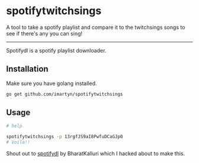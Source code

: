  # spotifytwitchsings
 
 A tool to take a spotify playlist and compare it to the twitchsings songs to see if there's any you can sing!

----

Spotifydl is a spotify playlist downloader.

## Installation
Make sure you have golang installed.
```bash
go get github.com/imartyn/spotifytwitchsings
```


## Usage

```bash
# help

spotifytwitchsings -p 13rgfJS9aI8PwfuDCaGJp0
# Voila!!
```

Shout out to [spotifydl](https://github.com/BharatKalluri/spotifydl) by BharatKalluri which I hacked about to make this. 